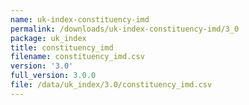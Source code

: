 ```yaml
---
name: uk-index-constituency-imd
permalink: /downloads/uk-index-constituency-imd/3_0
package: uk_index
title: constituency_imd
filename: constituency_imd.csv
version: '3.0'
full_version: 3.0.0
file: /data/uk_index/3.0/constituency_imd.csv
---
```

